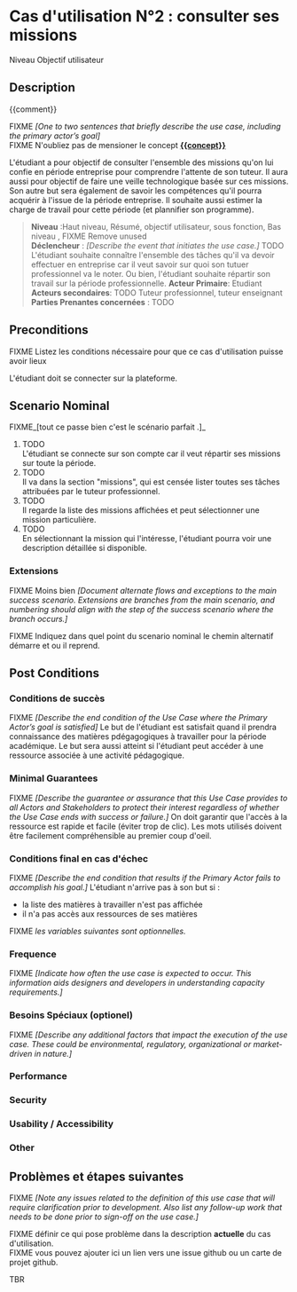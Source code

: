 


# Cas d'utilisation N°2 : consulter ses missions

Niveau Objectif utilisateur

##	Description

{{comment}}

FIXME _[One to two sentences that briefly describe the use case, including the primary actor’s goal]_   
FIXME N'oubliez pas de mensioner le concept **[{{concept}}](https://github.com/PremierLangage/plconception/blob/master/conception/concept/{{concept}}.md)**  

L'étudiant a pour objectif de consulter l'ensemble des missions qu'on lui confie en période entreprise pour comprendre l'attente de son tuteur.
Il aura aussi pour objectif de faire une veille technologique basée sur ces missions.
Son autre but sera également de savoir les compétences qu'il pourra acquérir à l'issue de la période entreprise.
Il souhaite aussi estimer la charge de travail pour cette période (et plannifier son programme).


> **Niveau** :Haut niveau, Résumé, objectif utilisateur, sous fonction, Bas niveau , FIXME Remove unused   
> **Déclencheur** : _[Describe the event that initiates the use case.]_ TODO  
L'étudiant souhaite connaître l'ensemble des tâches qu'il va devoir effectuer en entreprise car il veut savoir sur quoi son tutuer professionnel va le noter.
Ou bien, l'étudiant souhaite répartir son travail sur la période professionnelle.
> **Acteur Primaire**: Etudiant   
> **Acteurs secondaires**: TODO
Tuteur professionnel, tuteur enseignant
> **Parties Prenantes concernées** : TODO   
 
 
## Preconditions

FIXME Listez les conditions nécessaire pour que ce cas d'utilisation puisse avoir lieux

L'étudiant doit se connecter sur la plateforme.

## Scenario Nominal

FIXME_[tout ce passe bien c'est le scénario parfait .]_

1.	TODO  
L'étudiant se connecte sur son compte car il veut répartir ses missions sur toute la période.
2.	TODO  
Il va dans la section "missions", qui est censée lister toutes ses tâches attribuées par le tuteur professionnel.
3.	TODO  
Il regarde la liste des missions affichées et peut sélectionner une mission particulière.
4.	TODO  
En sélectionnant la mission qui l'intéresse, l'étudiant pourra voir une description détaillée si disponible.

###	Extensions
FIXME Moins bien _[Document alternate flows and exceptions to the main success scenario. Extensions are branches from the main scenario, and numbering should align with the step of the success scenario where the branch occurs.]_

FIXME Indiquez dans quel point du scenario nominal le chemin alternatif démarre et ou il reprend.


## Post Conditions
### Conditions de succès 
FIXME _[Describe the end condition of the Use Case where the Primary Actor’s goal is satisfied]_
Le but de l'étudiant est satisfait quand il prendra connaissance des matières pdégagogiques à travailler pour la période académique.
Le but sera aussi atteint si l'étudiant peut accéder à une ressource associée à une activité pédagogique.

### Minimal Guarantees
FIXME _[Describe the guarantee or assurance that this Use Case provides to all Actors and Stakeholders to protect their interest regardless of whether the Use Case ends with success or failure.]_
On doit garantir que l'accès à la ressource est rapide et facile (éviter trop de clic). 
Les mots utilisés doivent être facilement compréhensible au premier coup d'oeil.

### Conditions final en cas d'échec
FIXME _[Describe the end condition that results if the Primary Actor fails to accomplish his goal.]_
L'étudiant n'arrive pas à son but si :
- la liste des matières à travailler n'est pas affichée
- il n'a pas accès aux ressources de ses matières


FIXME _les variables suivantes sont optionnelles._

### Frequence
FIXME _[Indicate how often the use case is expected to occur. This information aids designers and developers in understanding capacity requirements.]_   
### Besoins Spéciaux (optionel)  
FIXME _[Describe any additional factors that impact the execution of the use case. These could be environmental, regulatory, organizational or market-driven in nature.]_  
### Performance  
###	Security  
###	Usability / Accessibility  
###	Other  

##	Problèmes et étapes suivantes  
FIXME _[Note any issues related to the definition of this use case that will require clarification prior to development. Also list any follow-up work that needs to be done prior to sign-off on the use case.]_  

FIXME définir ce qui pose problème dans la description **actuelle** du cas d'utilisation.  
FIXME vous pouvez ajouter ici un lien vers une issue github ou un carte de projet github.

TBR
